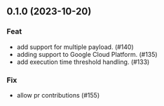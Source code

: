 ## 0.1.0 (2023-10-20)

### Feat

- add support for multiple payload. (#140)
- adding support to Google Cloud Platform. (#135)
- add execution time threshold handling. (#133)

### Fix

- allow pr contributions (#155)
